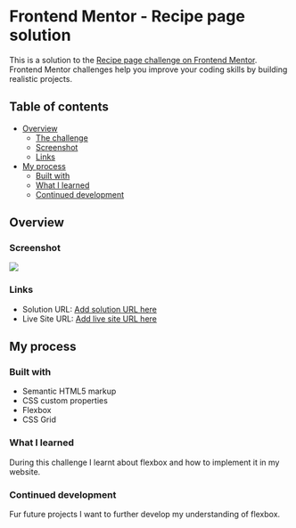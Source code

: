 # Frontend Mentor - Recipe page solution

This is a solution to the [Recipe page challenge on Frontend Mentor](https://www.frontendmentor.io/challenges/recipe-page-KiTsR8QQKm). Frontend Mentor challenges help you improve your coding skills by building realistic projects.

## Table of contents

- [Overview](#overview)
  - [The challenge](#the-challenge)
  - [Screenshot](#screenshot)
  - [Links](#links)
- [My process](#my-process)
  - [Built with](#built-with)
  - [What I learned](#what-i-learned)
  - [Continued development](#continued-development)

## Overview

### Screenshot

![](./screenshot.jpg)

### Links

- Solution URL: [Add solution URL here](https://github.com/enrightc/recipe-page-challenge.git)
- Live Site URL: [Add live site URL here](https://enrightc.github.io/recipe-page-challenge/)

## My process

### Built with

- Semantic HTML5 markup
- CSS custom properties
- Flexbox
- CSS Grid

### What I learned

During this challenge I learnt about flexbox and how to implement it in my website.

### Continued development

Fur future projects I want to further develop my understanding of flexbox.
